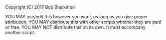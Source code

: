 Copyright (C) 2017 Bob Blackmon

YOU MAY use/edit this however you want, as long as you give proper attribution.
YOU MAY distribute this with other scripts whether they are paid or free.
YOU MAY NOT distribute this on its own. It must accompany another script.

